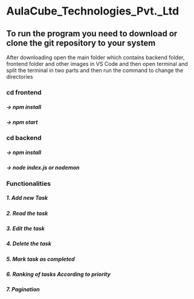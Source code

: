 # AulaCube_Technologies_Pvt._Ltd

## To run the program you need to download or clone the git repository to your system
After downloading open the main folder which contains backend folder, frontend folder and other images in VS Code and then open terminal and split the terminal in two parts and then run the command to change the directories

### cd frontend
##### -> npm install
##### -> npm start


### cd backend
##### -> npm install
##### -> node index.js or nodemon


### Functionalities 
##### 1. Add new Task
##### 2. Read the task
##### 3. Edit the task
##### 4. Delete the task
##### 5. Mark task as completed
##### 6. Ranking of tasks According to priority
##### 7. Pagination
